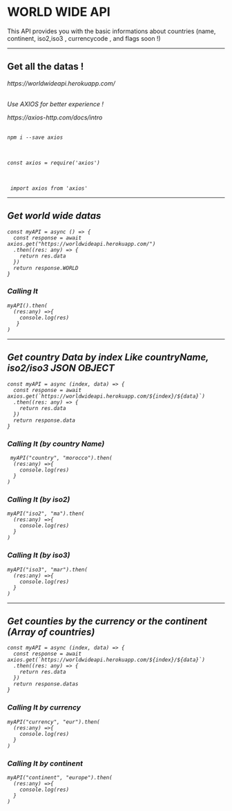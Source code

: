 <h1>WORLD WIDE API</h1>
  
<p>This API provides you with the basic informations about countries (name, continent, iso2,iso3 , currencycode , and flags soon !) </p>
  
  <hr/>
  
  <h2>Get all the datas ! </h2>
 
  <p>
  <address>https://worldwideapi.herokuapp.com/</addresss>
  <br/><br/>
  <p>Use AXIOS for better experience ! </p>
   https://axios-http.com/docs/intro
  <br/>
  
  <br/>
  
   ```
   npm i --save axios
   ```
   
   <br/>
   
   ```tsx
   const axios = require('axios')
   ```
   <br/>
   
  ```tsx
   import axios from 'axios'
   ```
   
  <hr/>
  <h2>Get world wide datas </h2>


```tsx
const myAPI = async () => {
  const response = await axios.get("https://worldwideapi.herokuapp.com/")
  .then((res: any) => {
    return res.data
  })
  return response.WORLD
}
  ```
  
  <h3>Calling It</h3>
  
```tsx
myAPI().then(
  (res:any) =>{
    console.log(res)
   }
)
```
 <hr/>
 
   <h2>Get country Data by index Like countryName, iso2/iso3  JSON OBJECT</h2>
  
```tsx
const myAPI = async (index, data) => {
  const response = await axios.get(`https://worldwideapi.herokuapp.com/${index}/${data}`)
  .then((res: any) => {
    return res.data
  })
  return response.data
}
```
  <h3>Calling It (by country Name)</h3>
  
```tsx
 myAPI("country", "morocco").then(
  (res:any) =>{
    console.log(res)
  }
)
```
  <h3>Calling It (by iso2)</h3>

```tsx
myAPI("iso2", "ma").then(
  (res:any) =>{
    console.log(res)
  }
)
```
  
  <h3>Calling It (by iso3)</h3>

```tsx
myAPI("iso3", "mar").then(
  (res:any) =>{
    console.log(res)
  }
)
```
  
  
 <hr/>
  
  <h2>Get counties by the currency or the continent (Array of countries)</h2>


```tsx
const myAPI = async (index, data) => {
  const response = await axios.get(`https://worldwideapi.herokuapp.com/${index}/${data}`)
  .then((res: any) => {
    return res.data
  })
  return response.datas
}
```

  <h3>Calling It by currency</h3>

```tsx
myAPI("currency", "eur").then(
  (res:any) =>{
    console.log(res)
  }
)
```
  <h3>Calling It by continent</h3>

```tsx
myAPI("continent", "europe").then(
  (res:any) =>{
    console.log(res)
  }
)
```
